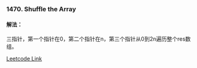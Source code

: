 ### 1470. Shuffle the Array
  
#### 解法：
三指针，第一个指针在0，第二个指针在n，第三个指针从0到2n遍历整个res数组。  
  
[Leetcode Link](https://leetcode.com/problems/shuffle-the-array)
